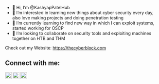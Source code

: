- 👋 Hi, I’m @KashyapPatelHub
- 👀 I’m interested in learning new things about cyber security every day, also love making projects and doing penetration testing
- 🌱 I’m currently learning to find new way in which I can exploit systems, started working for OSCP
- 💞️ I’m looking to collaborate on security tools and exploiting machines together on HTB and THM

Check out my Website: https://thecyberblock.com 

<h2>Connect with me:</h2>

[<img align="left" alt="JoshMadakor | YouTube" width="22px" src="https://cdn.jsdelivr.net/npm/simple-icons@v3/icons/youtube.svg" />][youtube]
[<img align="left" alt="JoshMadakor | Twitter" width="22px" src="https://cdn.jsdelivr.net/npm/simple-icons@v3/icons/twitter.svg" />][twitter]
[<img align="left" alt="JoshMadakor | LinkedIn" width="22px" src="https://cdn.jsdelivr.net/npm/simple-icons@v3/icons/linkedin.svg" />][linkedin]

[twitter]: https://twitter.com/KashyapPatelHub
[youtube]: https://www.youtube.com/channel/UC5lvDo2WuERaaG3uQEFMkVg
[linkedin]: https://linkedin.com/in/kashyappatel-836/
